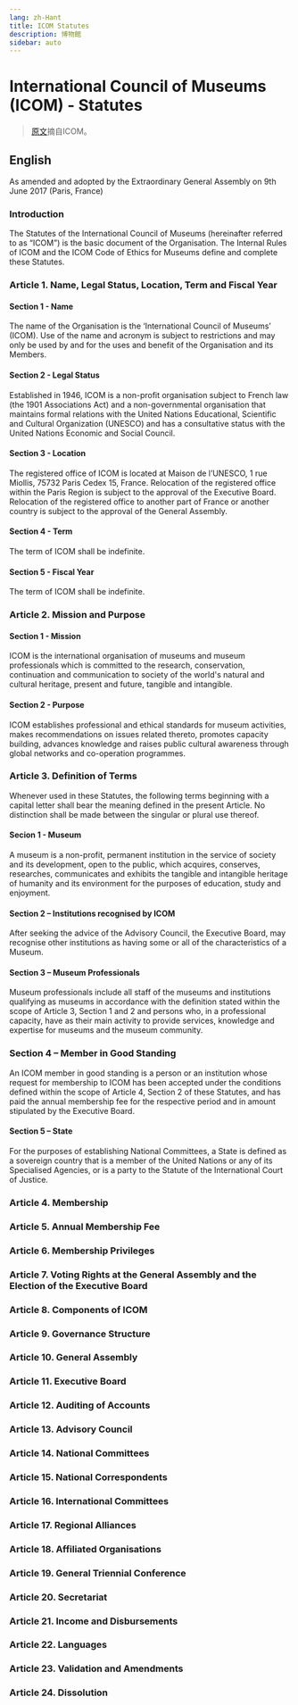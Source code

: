 ```yaml
---
lang: zh-Hant
title: ICOM Statutes
description: 博物館
sidebar: auto
---
```


# International Council of Museums (ICOM) - Statutes
>
> [原文](https://icommuseum/wp-content/uploads/2018/07/2017_ICOM_Statutes_ENpdf)摘自ICOM。

## English

As amended and adopted by the Extraordinary General Assembly on 9th June 2017 (Paris, France)

### Introduction
The Statutes of the International Council of Museums (hereinafter referred to as “ICOM”) is the basic document of the Organisation. The Internal Rules of ICOM and the ICOM Code of Ethics for Museums define and complete these Statutes.

### Article 1. Name, Legal Status, Location, Term and Fiscal Year
#### Section 1 - Name
The name of the Organisation is the ‘International Council of Museums’ (ICOM). Use of the name and acronym is subject to restrictions and may only be used by and for the uses and benefit of the Organisation and its Members.
#### Section 2 - Legal Status
Established in 1946, ICOM is a non-profit organisation subject to French law (the 1901 Associations Act) and a non-governmental organisation that maintains formal relations with the United Nations Educational, Scientific and Cultural Organization (UNESCO) and has a consultative status with the United Nations Economic and Social Council.
#### Section 3 - Location
The registered office of ICOM is located at Maison de l’UNESCO, 1 rue Miollis, 75732 Paris Cedex 15, France. Relocation of the registered office within the Paris Region is subject to the approval of the Executive Board. Relocation of the registered office to another part of France or another country is subject to the approval of the General Assembly.
#### Section 4 - Term
The term of ICOM shall be indefinite. 
#### Section 5 - Fiscal Year
The term of ICOM shall be indefinite. 
### Article 2. Mission and Purpose
#### Section 1 - Mission
ICOM is the international organisation of museums and museum professionals which is committed to the research, conservation, continuation and communication to society of the world's natural and cultural heritage, present and future, tangible and intangible.
#### Section 2 - Purpose
ICOM establishes professional and ethical standards for museum activities, makes recommendations on issues related thereto, promotes capacity building, advances knowledge and raises public cultural awareness through global networks and co-operation programmes.
### Article 3. Definition of Terms
Whenever used in these Statutes, the following terms beginning with a capital letter shall bear the 
meaning defined in the present Article. No distinction shall be made between the singular or plural 
use thereof.
#### Secion 1 - Museum
A museum is a non-profit, permanent institution in the service of society and its development, open to the public, which acquires, conserves, researches, communicates and exhibits the tangible and intangible heritage of humanity and its environment for the purposes of education, study and enjoyment.
#### Section 2 – Institutions recognised by ICOM
After seeking the advice of the Advisory Council, the Executive Board, may recognise other institutions as having some or all of the characteristics of a Museum.
#### Section 3 – Museum Professionals
Museum professionals include all staff of the museums and institutions qualifying as museums in accordance with the definition stated within the scope of Article 3, Section 1 and 2 and persons who, in a professional capacity, have as their main activity to provide services, knowledge and expertise for museums and the museum community.
### Section 4 – Member in Good Standing
An ICOM member in good standing is a person or an institution whose request for membership to ICOM has been accepted under the conditions defined within the scope of Article 4, Section 2 of these Statutes, and has paid the annual membership fee for the respective period and in amount stipulated by the Executive Board.
#### Section 5 – State
For the purposes of establishing National Committees, a State is defined as a sovereign country that is a member of the United Nations or any of its Specialised Agencies, or is a party to the Statute of the International Court of Justice.
### Article 4. Membership
### Article 5. Annual Membership Fee
### Article 6. Membership Privileges
### Article 7. Voting Rights at the General Assembly and the Election of the Executive Board
### Article 8. Components of ICOM
### Article 9. Governance Structure
### Article 10. General Assembly
### Article 11. Executive Board
### Article 12. Auditing of Accounts
### Article 13. Advisory Council
### Article 14. National Committees
### Article 15. National Correspondents
### Article 16. International Committees
### Article 17. Regional Alliances
### Article 18. Affiliated Organisations
### Article 19. General Triennial Conference
### Article 20. Secretariat
### Article 21. Income and Disbursements
### Article 22. Languages
### Article 23. Validation and Amendments
### Article 24. Dissolution